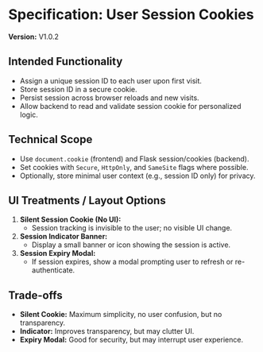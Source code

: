 # Specification: User Session Cookies

**Version:** V1.0.2

## Intended Functionality
- Assign a unique session ID to each user upon first visit.
- Store session ID in a secure cookie.
- Persist session across browser reloads and new visits.
- Allow backend to read and validate session cookie for personalized logic.

## Technical Scope
- Use `document.cookie` (frontend) and Flask session/cookies (backend).
- Set cookies with `Secure`, `HttpOnly`, and `SameSite` flags where possible.
- Optionally, store minimal user context (e.g., session ID only) for privacy.

## UI Treatments / Layout Options
1. **Silent Session Cookie (No UI):**
   - Session tracking is invisible to the user; no visible UI change.
2. **Session Indicator Banner:**
   - Display a small banner or icon showing the session is active.
3. **Session Expiry Modal:**
   - If session expires, show a modal prompting user to refresh or re-authenticate.

## Trade-offs
- **Silent Cookie:** Maximum simplicity, no user confusion, but no transparency.
- **Indicator:** Improves transparency, but may clutter UI.
- **Expiry Modal:** Good for security, but may interrupt user experience.
